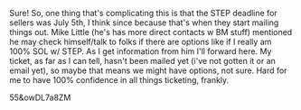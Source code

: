 Sure!  So, one thing that's complicating this is that the STEP deadline for sellers was July 5th, I think since because that's when they start mailing things out.  Mike Little (he's has more direct contacts w BM stuff) mentioned he may check himself/talk to folks if there are options like if I really am 100% SOL w/ STEP.  As I get information from him I'll forward here.  My ticket, as far as I can tell, hasn't been mailed yet (i've not gotten it or an email yet), so maybe that means we might have options, not sure.  Hard for me to have 100% confidence in all things ticketing, frankly.




55&owDL7a8ZM